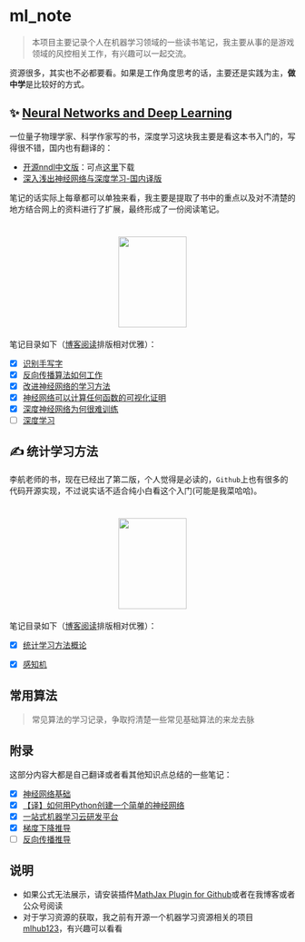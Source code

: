 # ml_note

> 本项目主要记录个人在机器学习领域的一些读书笔记，我主要从事的是游戏领域的风控相关工作，有兴趣可以一起交流。

资源很多，其实也不必都要看。如果是工作角度思考的话，主要还是实践为主，**做中学**是比较好的方式。

## ✨ [Neural Networks and Deep Learning](http://neuralnetworksanddeeplearning.com/)

一位量子物理学家、科学作家写的书，深度学习这块我主要是看这本书入门的，写得很不错，国内也有翻译的：

- [开源nndl中文版](https://github.com/zhanggyb/nndl)：可点[这里](./.files/书籍/nndl-ebook.pdf)下载
- [深入浅出神经网络与深度学习-国内译版](https://www.ituring.com.cn/book/2789)

笔记的话实际上每章都可以单独来看，我主要是提取了书中的重点以及对不清楚的地方结合网上的资料进行了扩展，最终形成了一份阅读笔记。

<h1 align=center>
<img src="https://raw.githubusercontent.com/howie6879/oss/master/uPic/G50gsl.jpg" width='120px' height='160px'>
</h1>

笔记目录如下（[博客阅读](https://www.howie6879.cn/tags/%E7%A5%9E%E7%BB%8F%E7%BD%91%E7%BB%9C%E4%B8%8E%E6%B7%B1%E5%BA%A6%E5%AD%A6%E4%B9%A0/)排版相对优雅）：

- [x] [识别手写字](./nndl/01.识别手写字.md)
- [x] [反向传播算法如何工作](./nndl/02.反向传播算法如何工作.md)
- [x] [改进神经⽹络的学习⽅法](./nndl/03.改进神经⽹络的学习⽅法.md)
- [x] [神经⽹络可以计算任何函数的可视化证明](./nndl/04.神经⽹络可以计算任何函数的可视化证明.md)
- [x] [深度神经⽹络为何很难训练](./nndl/05.深度神经⽹络为何很难训练.md)
- [ ] [深度学习](./nndl/06.深度学习.md)

## ✍️ 统计学习方法

李航老师的书，现在已经出了第二版，个人觉得是必读的，`Github`上也有很多的代码开源实现，不过说实话不适合纯小白看这个入门(可能是我菜哈哈)。

<h1 align=center>
<img src="https://raw.githubusercontent.com/howie6879/oss/master/uPic/VB7XHu.jpg" width='120px' height='160px'>
</h1>

笔记目录如下（[博客阅读](https://www.howie6879.cn/tags/%E7%BB%9F%E8%AE%A1%E5%AD%A6%E4%B9%A0%E6%96%B9%E6%B3%95/)排版相对优雅）：

- [x] [统计学习方法概论](./lihang/01.统计学习方法概论.md)
- [x] [感知机](./lihang/02.感知机.md)



## 常用算法

> 常见算法的学习记录，争取捋清楚一些常见基础算法的来龙去脉

## 附录

这部分内容大都是自己翻译或者看其他知识点总结的一些笔记：

- [x] [神经网络基础](./附录/神经网络基础.md)
- [x] [【译】如何用Python创建一个简单的神经网络](./附录/[译]如何用Python创建一个简单的神经网络.md)
- [x] [一站式机器学习云研发平台](./附录/一站式机器学习云研发平台.md)
- [x] [梯度下降推导](./附录/梯度下降推导.md)
- [ ] [反向传播推导](./附录/反向传播推导.md)

## 说明

- 如果公式无法展示，请安装插件[MathJax Plugin for Github](https://chrome.google.com/webstore/detail/mathjax-plugin-for-github/ioemnmodlmafdkllaclgeombjnmnbima)或者在我博客或者公众号阅读
- 对于学习资源的获取，我之前有开源一个机器学习资源相关的项目[mlhub123](https://github.com/howie6879/mlhub123)，有兴趣可以看看
